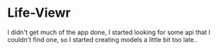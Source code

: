 # Life-Viewr
I didn't get much of the app done, I started looking for some api that I couldn't find one, so I started creating models a little bit too late..
